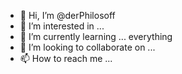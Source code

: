 - 👋 Hi, I’m @derPhilosoff
- 👀 I’m interested in ...
- 🌱 I’m currently learning ... everything
- 💞️ I’m looking to collaborate on ...
- 📫 How to reach me ...

<!---
derPhilosoff/derPhilosoff is a ✨ special ✨ repository because its `README.md` (this file) appears on your GitHub profile.
You can click the Preview link to take a look at your changes.
--->
